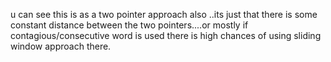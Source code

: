 u can see this is as a two pointer approach also ..its just that there is some constant distance between the two pointers....or mostly if contagious/consecutive word is used there is high chances of using sliding window approach there.
